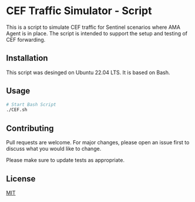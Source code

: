 # CEF Traffic Simulator - Script

This is a script to simulate CEF traffic for Sentinel scenarios where AMA Agent is in place.
The script is intended to support the setup and testing of CEF forwarding.

## Installation

This script was desinged on Ubuntu 22.04 LTS.
It is based on Bash.

## Usage

```bash
# Start Bash Script
./CEF.sh


```

## Contributing

Pull requests are welcome. For major changes, please open an issue first
to discuss what you would like to change.

Please make sure to update tests as appropriate.

## License

[MIT](https://choosealicense.com/licenses/mit/)